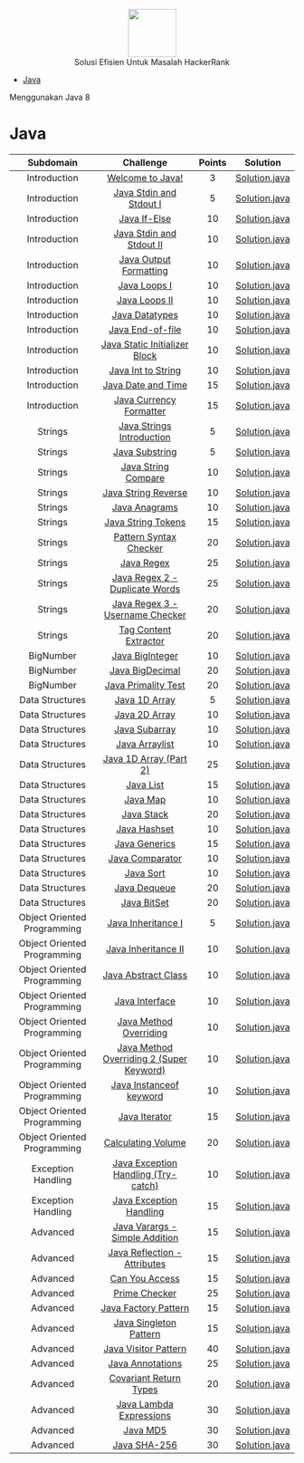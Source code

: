 <p align="center">
    <a href="https://www.hackerrank.com/azezmuhamed">
        <img height=85 src="https://d3keuzeb2crhkn.cloudfront.net/hackerrank/assets/styleguide/logo_wordmark-f5c5eb61ab0a154c3ed9eda24d0b9e31.svg">
    </a>
    <br>Solusi Efisien Untuk Masalah HackerRank
</p>

- [Java](#java)

Menggunakan Java 8

# Java

|          Subdomain          |                                                        Challenge                                                         | Points |                                                                                    Solution                                                                                     |
| :-------------------------: | :----------------------------------------------------------------------------------------------------------------------: | :----: | :-----------------------------------------------------------------------------------------------------------------------------------------------------------------------------: |
|        Introduction         |                        [Welcome to Java!](https://www.hackerrank.com/challenges/welcome-to-java)                         |   3    |                          [Solution.java](https://github.com/mohammedazez/HackerRank/blob/master/Java/Introduction/Welcome%20to%20Java!/Solution.java)                           |
|        Introduction         |                 [Java Stdin and Stdout I](https://www.hackerrank.com/challenges/java-stdin-and-stdout-1)                 |   5    |                     [Solution.java](https://github.com/mohammedazez/HackerRank/blob/master/Java/Introduction/Java%20Stdin%20and%20Stdout%20I/Solution.java)                     |
|        Introduction         |                            [Java If-Else](https://www.hackerrank.com/challenges/java-if-else)                            |   10   |                             [Solution.java](https://github.com/mohammedazez/HackerRank/blob/master/Java/Introduction/Java%20If-Else/Solution.java)                              |
|        Introduction         |                   [Java Stdin and Stdout II](https://www.hackerrank.com/challenges/java-stdin-stdout)                    |   10   |                    [Solution.java](https://github.com/mohammedazez/HackerRank/blob/master/Java/Introduction/Java%20Stdin%20and%20Stdout%20II/Solution.java)                     |
|        Introduction         |                  [Java Output Formatting](https://www.hackerrank.com/challenges/java-output-formatting)                  |   10   |                       [Solution.java](https://github.com/mohammedazez/HackerRank/blob/master/Java/Introduction/Java%20Output%20Formatting/Solution.java)                        |
|        Introduction         |                            [Java Loops I](https://www.hackerrank.com/challenges/java-loops-i)                            |   10   |                            [Solution.java](https://github.com/mohammedazez/HackerRank/blob/master/Java/Introduction/Java%20Loops%20I/Solution.java)                             |
|        Introduction         |                            [Java Loops II](https://www.hackerrank.com/challenges/java-loops)                             |   10   |                            [Solution.java](https://github.com/mohammedazez/HackerRank/blob/master/Java/Introduction/Java%20Loops%20II/Solution.java)                            |
|        Introduction         |                          [Java Datatypes](https://www.hackerrank.com/challenges/java-datatypes)                          |   10   |                            [Solution.java](https://github.com/mohammedazez/HackerRank/blob/master/Java/Introduction/Java%20Datatypes/Solution.java)                             |
|        Introduction         |                        [Java End-of-file](https://www.hackerrank.com/challenges/java-end-of-file)                        |   10   |                           [Solution.java](https://github.com/mohammedazez/HackerRank/blob/master/Java/Introduction/Java%20End-of-file/Solution.java)                            |
|        Introduction         |           [Java Static Initializer Block](https://www.hackerrank.com/challenges/java-static-initializer-block)           |   10   |                   [Solution.java](https://github.com/mohammedazez/HackerRank/blob/master/Java/Introduction/Java%20Static%20Initializer%20Block/Solution.java)                   |
|        Introduction         |                      [Java Int to String](https://www.hackerrank.com/challenges/java-int-to-string)                      |   10   |                        [Solution.java](https://github.com/mohammedazez/HackerRank/blob/master/Java/Introduction/Java%20Int%20to%20String/Solution.java)                         |
|        Introduction         |                      [Java Date and Time](https://www.hackerrank.com/challenges/java-date-and-time)                      |   15   |                        [Solution.java](https://github.com/mohammedazez/HackerRank/blob/master/Java/Introduction/Java%20Date%20and%20Time/Solution.java)                         |
|        Introduction         |                 [Java Currency Formatter](https://www.hackerrank.com/challenges/java-currency-formatter)                 |   15   |                       [Solution.java](https://github.com/mohammedazez/HackerRank/blob/master/Java/Introduction/Java%20Currency%20Formatter/Solution.java)                       |
|           Strings           |               [Java Strings Introduction](https://www.hackerrank.com/challenges/java-strings-introduction)               |   5    |                        [Solution.java](https://github.com/mohammedazez/HackerRank/blob/master/Java/Strings/Java%20Strings%20Introduction/Solution.java)                         |
|           Strings           |                          [Java Substring](https://www.hackerrank.com/challenges/java-substring)                          |   5    |                               [Solution.java](https://github.com/mohammedazez/HackerRank/blob/master/Java/Strings/Java%20Substring/Solution.java)                               |
|           Strings           |                     [Java String Compare](https://www.hackerrank.com/challenges/java-string-compare)                     |   10   |                           [Solution.java](https://github.com/mohammedazez/HackerRank/blob/master/Java/Strings/Java%20String%20Compare/Solution.java)                            |
|           Strings           |                     [Java String Reverse](https://www.hackerrank.com/challenges/java-string-reverse)                     |   10   |                           [Solution.java](https://github.com/mohammedazez/HackerRank/blob/master/Java/Strings/Java%20String%20Reverse/Solution.java)                            |
|           Strings           |                           [Java Anagrams](https://www.hackerrank.com/challenges/java-anagrams)                           |   10   |                               [Solution.java](https://github.com/mohammedazez/HackerRank/blob/master/Java/Strings/Java%20Anagrams/Solution.java)                                |
|           Strings           |                      [Java String Tokens](https://www.hackerrank.com/challenges/java-string-tokens)                      |   15   |                            [Solution.java](https://github.com/mohammedazez/HackerRank/blob/master/Java/Strings/Java%20String%20Tokens/Solution.java)                            |
|           Strings           |                  [Pattern Syntax Checker](https://www.hackerrank.com/challenges/pattern-syntax-checker)                  |   20   |                          [Solution.java](https://github.com/mohammedazez/HackerRank/blob/master/Java/Strings/Pattern%20Syntax%20Checker/Solution.java)                          |
|           Strings           |                              [Java Regex](https://www.hackerrank.com/challenges/java-regex)                              |   25   |                                 [Solution.java](https://github.com/mohammedazez/HackerRank/blob/master/Java/Strings/Java%20Regex/Solution.java)                                 |
|           Strings           |                  [Java Regex 2 - Duplicate Words](https://www.hackerrank.com/challenges/duplicate-word)                  |   25   |                   [Solution.java](https://github.com/mohammedazez/HackerRank/blob/master/Java/Strings/Java%20Regex%202%20-%20Duplicate%20Words/Solution.java)                   |
|           Strings           |             [Java Regex 3 - Username Checker](https://www.hackerrank.com/challenges/valid-username-checker)              |   20   |                  [Solution.java](https://github.com/mohammedazez/HackerRank/blob/master/Java/Strings/Java%20Regex%203%20-%20Username%20Checker/Solution.java)                   |
|           Strings           |                   [Tag Content Extractor](https://www.hackerrank.com/challenges/tag-content-extractor)                   |   20   |                          [Solution.java](https://github.com/mohammedazez/HackerRank/blob/master/Java/Strings/Tag%20Content%20Extractor/Solution.java)                           |
|          BigNumber          |                         [Java BigInteger](https://www.hackerrank.com/challenges/java-biginteger)                         |   10   |                             [Solution.java](https://github.com/mohammedazez/HackerRank/blob/master/Java/BigNumber/Java%20BigInteger/Solution.java)                              |
|          BigNumber          |                         [Java BigDecimal](https://www.hackerrank.com/challenges/java-bigdecimal)                         |   20   |                             [Solution.java](https://github.com/mohammedazez/HackerRank/blob/master/Java/BigNumber/Java%20BigDecimal/Solution.java)                              |
|          BigNumber          |                     [Java Primality Test](https://www.hackerrank.com/challenges/java-primality-test)                     |   20   |                          [Solution.java](https://github.com/mohammedazez/HackerRank/blob/master/Java/BigNumber/Java%20Primality%20Test/Solution.java)                           |
|       Data Structures       |                    [Java 1D Array](https://www.hackerrank.com/challenges/java-1d-array-introduction)                     |   5    |                         [Solution.java](https://github.com/mohammedazez/HackerRank/blob/master/Java/Data%20Structures/Java%201D%20Array/Solution.java)                          |
|       Data Structures       |                           [Java 2D Array](https://www.hackerrank.com/challenges/java-2d-array)                           |   10   |                         [Solution.java](https://github.com/mohammedazez/HackerRank/blob/master/Java/Data%20Structures/Java%202D%20Array/Solution.java)                          |
|       Data Structures       |                      [Java Subarray](https://www.hackerrank.com/challenges/java-negative-subarray)                       |   10   |                          [Solution.java](https://github.com/mohammedazez/HackerRank/blob/master/Java/Data%20Structures/Java%20Subarray/Solution.java)                           |
|       Data Structures       |                          [Java Arraylist](https://www.hackerrank.com/challenges/java-arraylist)                          |   10   |                          [Solution.java](https://github.com/mohammedazez/HackerRank/blob/master/Java/Data%20Structures/Java%20ArrayList/Solution.java)                          |
|       Data Structures       |                      [Java 1D Array (Part 2)](https://www.hackerrank.com/challenges/java-1d-array)                       |   25   |                  [Solution.java](<https://github.com/mohammedazez/HackerRank/blob/master/Java/Data%20Structures/Java%201D%20Array%20(Part%202)/Solution.java>)                  |
|       Data Structures       |                               [Java List](https://www.hackerrank.com/challenges/java-list)                               |   15   |                            [Solution.java](https://github.com/mohammedazez/HackerRank/blob/master/Java/Data%20Structures/Java%20List/Solution.java)                             |
|       Data Structures       |                               [Java Map](https://www.hackerrank.com/challenges/phone-book)                               |   10   |                             [Solution.java](https://github.com/mohammedazez/HackerRank/blob/master/Java/Data%20Structures/Java%20Map/Solution.java)                             |
|       Data Structures       |                              [Java Stack](https://www.hackerrank.com/challenges/java-stack)                              |   20   |                            [Solution.java](https://github.com/mohammedazez/HackerRank/blob/master/Java/Data%20Structures/Java%20Stack/Solution.java)                            |
|       Data Structures       |                            [Java Hashset](https://www.hackerrank.com/challenges/java-hashset)                            |   10   |                           [Solution.java](https://github.com/mohammedazez/HackerRank/blob/master/Java/Data%20Structures/Java%20Hashset/Solution.java)                           |
|       Data Structures       |                           [Java Generics](https://www.hackerrank.com/challenges/java-generics)                           |   15   |                          [Solution.java](https://github.com/mohammedazez/HackerRank/blob/master/Java/Data%20Structures/Java%20Generics/Solution.java)                           |
|       Data Structures       |                         [Java Comparator](https://www.hackerrank.com/challenges/java-comparator)                         |   10   |                         [Solution.java](https://github.com/mohammedazez/HackerRank/blob/master/Java/Data%20Structures/Java%20Comparator/Solution.java)                          |
|       Data Structures       |                               [Java Sort](https://www.hackerrank.com/challenges/java-sort)                               |   10   |                            [Solution.java](https://github.com/mohammedazez/HackerRank/blob/master/Java/Data%20Structures/Java%20Sort/Solution.java)                             |
|       Data Structures       |                            [Java Dequeue](https://www.hackerrank.com/challenges/java-dequeue)                            |   20   |                           [Solution.java](https://github.com/mohammedazez/HackerRank/blob/master/Java/Data%20Structures/Java%20Dequeue/Solution.java)                           |
|       Data Structures       |                             [Java BitSet](https://www.hackerrank.com/challenges/java-bitset)                             |   20   |                           [Solution.java](https://github.com/mohammedazez/HackerRank/blob/master/Java/Data%20Structures/Java%20BitSet/Solution.java)                            |
| Object Oriented Programming |                      [Java Inheritance I](https://www.hackerrank.com/challenges/java-inheritance-1)                      |   5    |                [Solution.java](https://github.com/mohammedazez/HackerRank/blob/master/Java/Object%20Oriented%20Programming/Java%20Inheritance%20I/Solution.java)                |
| Object Oriented Programming |                     [Java Inheritance II](https://www.hackerrank.com/challenges/java-inheritance-2)                      |   10   |               [Solution.java](https://github.com/mohammedazez/HackerRank/blob/master/Java/Object%20Oriented%20Programming/Java%20Inheritance%20II/Solution.java)                |
| Object Oriented Programming |                     [Java Abstract Class](https://www.hackerrank.com/challenges/java-abstract-class)                     |   10   |               [Solution.java](https://github.com/mohammedazez/HackerRank/blob/master/Java/Object%20Oriented%20Programming/Java%20Abstract%20Class/Solution.java)                |
| Object Oriented Programming |                          [Java Interface](https://www.hackerrank.com/challenges/java-interface)                          |   10   |                   [Solution.java](https://github.com/mohammedazez/HackerRank/blob/master/Java/Object%20Oriented%20Programming/Java%20Interface/Solution.java)                   |
| Object Oriented Programming |                  [Java Method Overriding](https://www.hackerrank.com/challenges/java-method-overriding)                  |   10   |              [Solution.java](https://github.com/mohammedazez/HackerRank/blob/master/Java/Object%20Oriented%20Programming/Java%20Method%20Overriding/Solution.java)              |
| Object Oriented Programming | [Java Method Overriding 2 (Super Keyword)](https://www.hackerrank.com/challenges/java-method-overriding-2-super-keyword) |   10   | [Solution.java](<https://github.com/mohammedazez/HackerRank/blob/master/Java/Object%20Oriented%20Programming/Java%20Method%20Overriding%202%20(Super%20Keyword)/Solution.java>) |
| Object Oriented Programming |                 [Java Instanceof keyword](https://www.hackerrank.com/challenges/java-instanceof-keyword)                 |   10   |             [Solution.java](https://github.com/mohammedazez/HackerRank/blob/master/Java/Object%20Oriented%20Programming/Java%20Instanceof%20keyword/Solution.java)              |
| Object Oriented Programming |                           [Java Iterator](https://www.hackerrank.com/challenges/java-iterator)                           |   15   |                   [Solution.java](https://github.com/mohammedazez/HackerRank/blob/master/Java/Object%20Oriented%20Programming/Java%20Iterator/Solution.java)                    |
| Object Oriented Programming |                      [Calculating Volume](https://www.hackerrank.com/challenges/calculating-volume)                      |   20   |                 [Solution.java](https://github.com/mohammedazez/HackerRank/blob/master/Java/Object%20Oriented%20Programming/Calculating%20Volume/Solution.java)                 |
|     Exception Handling      |      [Java Exception Handling (Try-catch)](https://www.hackerrank.com/challenges/java-exception-handling-try-catch)      |   10   |           [Solution.java](<https://github.com/mohammedazez/HackerRank/blob/master/Java/Exception%20Handling/Java%20Exception%20Handling%20(Try-catch)/Solution.java>)           |
|     Exception Handling      |                 [Java Exception Handling](https://www.hackerrank.com/challenges/java-exception-handling)                 |   15   |                   [Solution.java](https://github.com/mohammedazez/HackerRank/blob/master/Java/Exception%20Handling/Java%20Exception%20Handling/Solution.java)                   |
|          Advanced           |             [Java Varargs - Simple Addition](https://www.hackerrank.com/challenges/simple-addition-varargs)              |   15   |                   [Solution.java](https://github.com/mohammedazez/HackerRank/blob/master/Java/Advanced/Java%20Varargs%20-%20Simple%20Addition/Solution.java)                    |
|          Advanced           |             [Java Reflection - Attributes](https://www.hackerrank.com/challenges/java-reflection-attributes)             |   15   |                     [Solution.java](https://github.com/mohammedazez/HackerRank/blob/master/Java/Advanced/Java%20Reflection%20-%20Attributes/Solution.java)                      |
|          Advanced           |                          [Can You Access](https://www.hackerrank.com/challenges/can-you-access)                          |   15   |                             [Solution.java](https://github.com/mohammedazez/HackerRank/blob/master/Java/Advanced/Can%20You%20Access/Solution.java)                              |
|          Advanced           |                           [Prime Checker](https://www.hackerrank.com/challenges/prime-checker)                           |   25   |                               [Solution.java](https://github.com/mohammedazez/HackerRank/blob/master/Java/Advanced/Prime%20Checker/Solution.java)                               |
|          Advanced           |                        [Java Factory Pattern](https://www.hackerrank.com/challenges/java-factory)                        |   15   |                          [Solution.java](https://github.com/mohammedazez/HackerRank/blob/master/Java/Advanced/Java%20Factory%20Pattern/Solution.java)                           |
|          Advanced           |                      [Java Singleton Pattern](https://www.hackerrank.com/challenges/java-singleton)                      |   15   |                         [Solution.java](https://github.com/mohammedazez/HackerRank/blob/master/Java/Advanced/Java%20Singleton%20Pattern/Solution.java)                          |
|          Advanced           |                    [Java Visitor Pattern](https://www.hackerrank.com/challenges/java-vistor-pattern)                     |   40   |                          [Solution.java](https://github.com/mohammedazez/HackerRank/blob/master/Java/Advanced/Java%20Visitor%20Pattern/Solution.java)                           |
|          Advanced           |                        [Java Annotations](https://www.hackerrank.com/challenges/java-annotations)                        |   25   |                             [Solution.java](https://github.com/mohammedazez/HackerRank/blob/master/Java/Advanced/Java%20Annotations/Solution.java)                              |
|          Advanced           |                     [Covariant Return Types](https://www.hackerrank.com/challenges/java-covariance)                      |   20   |                         [Solution.java](https://github.com/mohammedazez/HackerRank/blob/master/Java/Advanced/Covariant%20Return%20Types/Solution.java)                          |
|          Advanced           |                 [Java Lambda Expressions](https://www.hackerrank.com/challenges/java-lambda-expressions)                 |   30   |                         [Solution.java](https://github.com/mohammedazez/HackerRank/blob/master/Java/Advanced/Java%20Lambda%20Expressions/Solution.java)                         |
|          Advanced           |                                [Java MD5](https://www.hackerrank.com/challenges/java-md5)                                |   30   |                                 [Solution.java](https://github.com/mohammedazez/HackerRank/blob/master/Java/Advanced/Java%20MD5/Solution.java)                                  |
|          Advanced           |                              [Java SHA-256](https://www.hackerrank.com/challenges/sha-256)                               |   30   |                               [Solution.java](https://github.com/mohammedazez/HackerRank/blob/master/Java/Advanced/Java%20SHA-256/Solution.java)                                |
